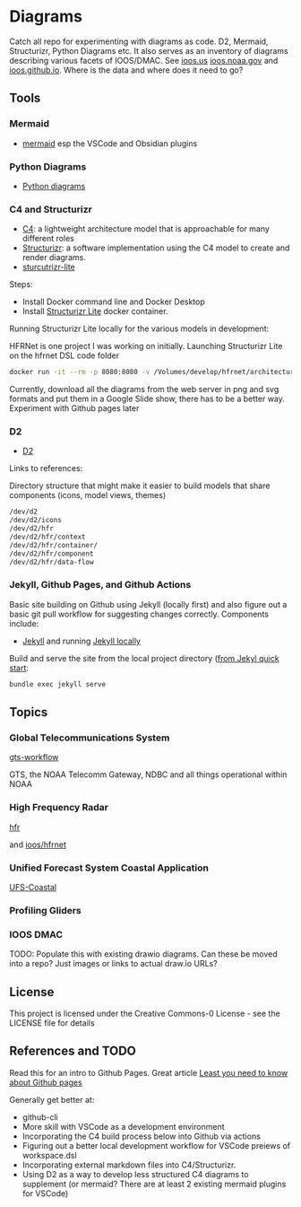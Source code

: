 
# Diagrams

 Catch all repo for experimenting with diagrams as code. D2, Mermaid, Structurizr, Python Diagrams etc.  It also serves as an inventory of diagrams describing various facets of IOOS/DMAC.  See [ioos.us](https://ioos.us/) [ioos.noaa.gov](https://ioos.noaa.gov/data/) and [ioos.github.io](https://ioos.github.io/).  Where is the data and where does it need to go?

## Tools

### Mermaid

- [mermaid](https://mermaid.js.org/) esp the VSCode and Obsidian plugins

### Python Diagrams

- [Python diagrams](https://diagrams.mingrammer.com/)

### C4 and Structurizr

- [C4](https://c4model.com/): a lightweight architecture model that is approachable for many different roles
- [Structurizr](https://docs.structurizr.com/): a software implementation using the C4 model to create and render diagrams.
- [sturcutrizr-lite](https://docs.structurizr.com/lite)


Steps:

- Install Docker command line and Docker Desktop
- Install [Structurizr Lite](https://docs.structurizr.com/lite/installation) docker container.

Running Structurizr Lite locally for the various models in development:

HFRNet is one project I was working on initially. Launching Structurizr Lite on the hfrnet DSL code folder

```zsh
docker run -it --rm -p 8080:8080 -v /Volumes/develop/hfrnet/architecture/:/usr/local/structurizr structurizr/lite
```

Currently, download all the diagrams from the web server in png and svg formats and put them in a Google Slide show, there has to be a better way.  Experiment with Github pages later

### D2

- [D2](https://d2lang.com/)

Links to references:

Directory structure that might make it easier to build models that share components (icons, model views, themes)
```zsh
/dev/d2
/dev/d2/icons
/dev/d2/hfr
/dev/d2/hfr/context
/dev/d2/hfr/container/
/dev/d2/hfr/component
/dev/d2/hfr/data-flow
```

### Jekyll, Github Pages, and Github Actions

Basic site building on Github using Jekyll (locally first) and also figure out a basic git pull workflow for suggesting changes correctly.  Components include:

- [Jekyll](https://docs.github.com/en/pages/setting-up-a-github-pages-site-with-jekyll) and running [Jekyll locally](https://docs.github.com/en/pages/setting-up-a-github-pages-site-with-jekyll/testing-your-github-pages-site-locally-with-jekyll)

Build and serve the site from the local project directory ([from Jekyl quick start](https://jekyllrb.com/docs/):

```zsh
bundle exec jekyll serve
```

## Topics

### Global Telecommunications System

[gts-workflow](./gts-workflow/)

GTS, the NOAA Telecomm Gateway, NDBC and all things operational within NOAA

### High Frequency Radar

[hfr](./hfr)

and [ioos/hfrnet](http://github.com/ioos/hfrnet)

### Unified Forecast System Coastal Application

[UFS-Coastal](./ufs-coastal/)

### Profiling Gliders

### IOOS DMAC

TODO: Populate this with existing drawio diagrams.  Can these be moved into a repo?  Just images or links to actual draw.io URLs?

## License

This project is licensed under the Creative Commons-0 License - see the LICENSE file for details

## References and TODO

Read this for an intro to Github Pages.  Great article [Least you need to know about Github pages](https://tomcam.github.io/least-github-pages/)

Generally get better at:

- github-cli
- More skill with VSCode as a development environment
- Incorporating the C4 build process below into Github via actions
- Figuring out a better local development workflow for VSCode preiews of workspace.dsl
- Incorporating external markdown files into C4/Structurizr.
- Using D2 as a way to develop less structured C4 diagrams to supplement (or mermaid? There are at least 2 existing mermaid plugins for VSCode)

